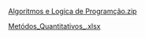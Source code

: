 [Algoritmos e Logica de Programção.zip](https://github.com/user-attachments/files/19840740/Algoritmos.e.Logica.de.Programcao.zip)

[Metódos_Quantitativos_.xlsx](https://github.com/user-attachments/files/19857896/Metodos_Quantitativos_.xlsx)
